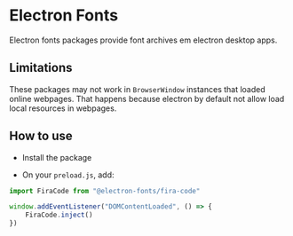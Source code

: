 # Electron Fonts

Electron fonts packages provide font archives em electron desktop apps.

## Limitations

These packages may not work in `BrowserWindow` instances that loaded online webpages. That happens because electron by default not allow load local resources in webpages.

## How to use

* Install the package

* On your `preload.js`, add:

```ts
import FiraCode from "@electron-fonts/fira-code"

window.addEventListener("DOMContentLoaded", () => {
    FiraCode.inject()
})
```